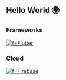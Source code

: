 ## Hello World 🌍

### Frameworks
[![f=Flutter](https://img.shields.io/badge/flutter-FF80BF?style=for-the-badge&logo=flutter)](https://github.com/fatima2003)

### Cloud
[![f=Firebase](https://img.shields.io/badge/firebase-FF80BF?style=for-the-badge&logo=firebase)](https://github.com/fatima2003)
